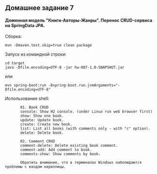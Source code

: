 ## Домашнее задание 7
#### Доменная модель "Книги-Авторы-Жанры". Перенос CRUD-сервиса на SpringData JPA.

Сборка:
````
mvn -Dmaven.test.skip=true clean package
````

Запуск из командной строки:
````
cd target
java -Dfile.encoding=UTF-8 -jar hw-007-1.0-SNAPSHOT.jar
````
или
````
mvn spring-boot:run -Dspring-boot.run.jvmArguments="-Dfile.encoding=UTF-8"
````
Использование shell:
````
       01. Book CRUD
       console: Show H2 console. (under Linux run web browser first)
       show: Show one book.
       update: Update book.
       create: Create new book.
       list: List all books (with comments only - with "c" option).
       delete: Delete book.

       02. Comment CRUD
       comment-delete: Delete existing book comment.
       comment-add: Add comment to book.
       comments-show: Show comments by book.
       
       Обратить внимание, что в терминалах Windows наболюдаются проблемы с вводом кириллицы.
````